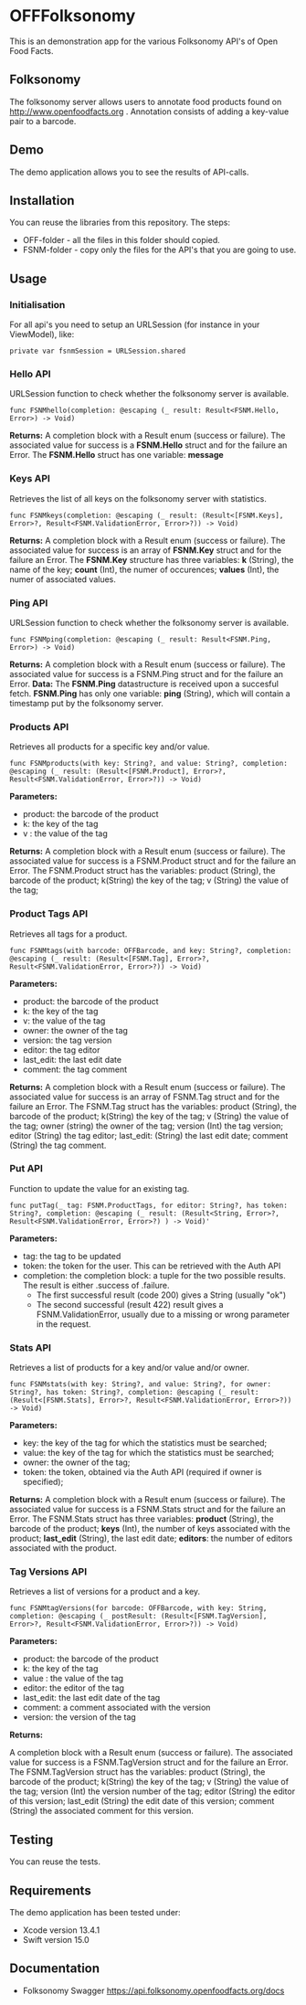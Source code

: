 #  OFFFolksonomy

This is an demonstration app for the various Folksonomy API's of Open Food Facts.

## Folksonomy
The folksonomy server allows users to annotate food products found on http://www.openfoodfacts.org . Annotation consists of adding a key-value pair to a barcode. 

## Demo
The demo application allows you to see the results of API-calls.

## Installation
You can reuse the libraries from this repository. The steps:
- OFF-folder - all the files in this folder should copied.
- FSNM-folder - copy only the files for the API's that you are going to use.

## Usage
### Initialisation
For all api's you need to setup an URLSession (for instance in your ViewModel), like:
```    
private var fsnmSession = URLSession.shared
```    
### Hello API
URLSession function to check whether the folksonomy server is available.
```    
func FSNMhello(completion: @escaping (_ result: Result<FSNM.Hello, Error>) -> Void)
```
**Returns:** A completion block with a Result enum (success or failure). The associated value for success is a **FSNM.Hello** struct and for the failure an Error. The **FSNM.Hello** struct has one variable: **message**

### Keys API
Retrieves the list of all keys on the folksonomy server with statistics.

```
func FSNMkeys(completion: @escaping (_ result: (Result<[FSNM.Keys], Error>?, Result<FSNM.ValidationError, Error>?)) -> Void)
```
**Returns:** A completion block with a Result enum (success or failure). The associated value for success is an array of **FSNM.Key** struct and for the failure an Error. The **FSNM.Key** structure has three variables: **k** (String), the name of the key; **count** (Int), the numer of occurences; **values** (Int), the numer of associated values.

### Ping API
URLSession function to check whether the folksonomy server is available.
```    
func FSNMping(completion: @escaping (_ result: Result<FSNM.Ping, Error>) -> Void)
```    
**Returns:**
A completion block with a Result enum (success or failure). The associated value for success is a FSNM.Ping struct and for the failure an Error.
**Data:** The **FSNM.Ping** datastructure is received upon a succesful fetch. **FSNM.Ping** has only one variable: **ping** (String), which will contain a timestamp put by the folksonomy server.

### Products API
Retrieves all products for a specific key and/or value.
```    
func FSNMproducts(with key: String?, and value: String?, completion: @escaping (_ result: (Result<[FSNM.Product], Error>?, Result<FSNM.ValidationError, Error>?)) -> Void)
```    
**Parameters:**
- product: the barcode of the product
- k: the key of the tag
- v : the value of the tag

**Returns:**
A completion block with a Result enum (success or failure). The associated value for success is a FSNM.Product struct and for the failure an Error. The FSNM.Product struct has the variables: product (String), the barcode of the product; k(String) the key of the tag; v (String) the value of the tag;

### Product Tags API
Retrieves all tags for a product.
```    
func FSNMtags(with barcode: OFFBarcode, and key: String?, completion: @escaping (_ result: (Result<[FSNM.Tag], Error>?, Result<FSNM.ValidationError, Error>?)) -> Void)
```    
**Parameters:**
- product: the barcode of the product
- k: the key of the tag
- v: the value of the tag
- owner: the owner of the tag
- version: the tag version
- editor: the tag editor
- last_edit: the last edit date
- comment: the tag comment

**Returns:**
A completion block with a Result enum (success or failure). The associated value for success is an array of FSNM.Tag struct and for the failure an Error. The FSNM.Tag struct has the variables: product (String), the barcode of the product; k(String) the key of the tag; v (String) the value of the tag; owner (string) the owner of the tag; version (Int) the tag version; editor (String) the tag editor; last_edit: (String) the last edit date; comment (String) the tag comment.

### Put API
Function to update the value for an existing tag.
```
func putTag(_ tag: FSNM.ProductTags, for editor: String?, has token: String?, completion: @escaping (_ result: (Result<String, Error>?, Result<FSNM.ValidationError, Error>?) ) -> Void)'
```
**Parameters:**
 - tag:  the tag to be updated
 - token: the token for the user. This can be retrieved with the Auth API
 - completion: the completion block: a tuple for the two possible results. The result is either .success of .failure.
    - The first successful result (code 200) gives a String (usually "ok")
    - The second successful (result 422) result gives a FSNM.ValidationError, usually due to a missing or wrong parameter in the request.

### Stats API
Retrieves a list of products for a key and/or value and/or owner.
```
func FSNMstats(with key: String?, and value: String?, for owner: String?, has token: String?, completion: @escaping (_ result: (Result<[FSNM.Stats], Error>?, Result<FSNM.ValidationError, Error>?)) -> Void)
```    
**Parameters:**
 - key: the key of the tag for which the statistics must be searched;
 - value: the key of the tag for which the statistics must be searched;
 - owner: the owner of the tag;
 - token: the token, obtained via the Auth API (required if owner is specified);
 
**Returns:**
   A completion block with a Result enum (success or failure). The associated value for success is a FSNM.Stats struct and for the failure an Error. The FSNM.Stats struct has three variables: **product** (String), the barcode of the product; **keys** (Int), the number of keys associated with the product; **last_edit** (String), the last edit date; **editors**: the number of editors associated with the product.

### Tag Versions API
Retrieves a list of versions for a product and a key.
```
func FSNMtagVersions(for barcode: OFFBarcode, with key: String, completion: @escaping (_ postResult: (Result<[FSNM.TagVersion], Error>?, Result<FSNM.ValidationError, Error>?)) -> Void)
```
**Parameters:**
- product: the barcode of the product
- k: the key of the tag
- value : the value of the tag
- editor: the editor of the tag
- last_edit: the last edit date of the tag
- comment: a comment associated with the version
- version: the version of the tag

**Returns:**

A completion block with a Result enum (success or failure). The associated value for success is a FSNM.TagVersion struct and for the failure an Error. The FSNM.TagVersion struct has the variables: product (String), the barcode of the product; k(String) the key of the tag; v (String) the value of the tag; version (Int) the version number of the tag; editor (String) the editor of this version; last_edit (String) the edit date of this version; comment (String) the associated comment for this version.

## Testing
You can reuse the tests.

## Requirements
The demo application has been tested under:
- Xcode version 13.4.1
- Swift version 15.0

## Documentation
- Folksonomy Swagger https://api.folksonomy.openfoodfacts.org/docs

